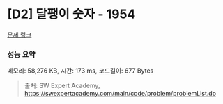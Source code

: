 # [D2] 달팽이 숫자 - 1954 

[문제 링크](https://swexpertacademy.com/main/code/problem/problemDetail.do?contestProbId=AV5PobmqAPoDFAUq) 

### 성능 요약

메모리: 58,276 KB, 시간: 173 ms, 코드길이: 677 Bytes



> 출처: SW Expert Academy, https://swexpertacademy.com/main/code/problem/problemList.do